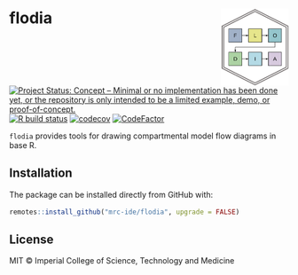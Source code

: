# flodia <img src='man/figures/logo.png' align="right" height="138.5" />
<!-- badges: start -->
[![Project Status: Concept – Minimal or no implementation has been done yet, or the repository is only intended to be a limited example, demo, or proof-of-concept.](https://www.repostatus.org/badges/latest/concept.svg)](https://www.repostatus.org/#concept)
[![R build status](https://github.com/mrc-ide/flodia/workflows/R-CMD-check/badge.svg)](https://github.com/mrc-ide/flodia/actions)
[![codecov](https://codecov.io/gh/mrc-ide/gonovax/branch/master/graph/badge.svg?token=9u8S3v45AX)](https://codecov.io/gh/mrc-ide/gonovax)
[![CodeFactor](https://www.codefactor.io/repository/github/mrc-ide/flodia/badge)](https://www.codefactor.io/repository/github/mrc-ide/flodia)
<!-- badges: end -->

`flodia` provides tools for drawing compartmental model flow diagrams in base R.

## Installation

The package can be installed directly from GitHub with:

```r
remotes::install_github("mrc-ide/flodia", upgrade = FALSE)
```

## License

MIT © Imperial College of Science, Technology and Medicine
